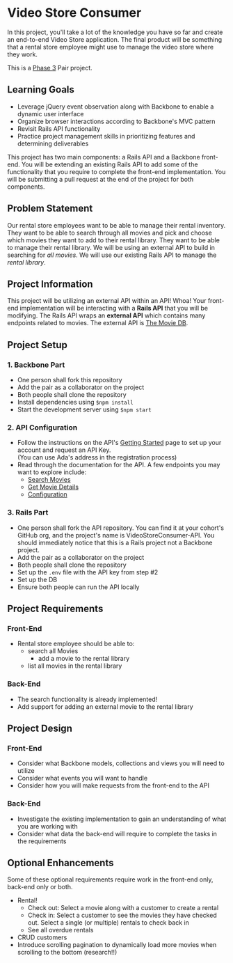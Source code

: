# Video Store Consumer

In this project, you'll take a lot of the knowledge you have so far and create an end-to-end Video Store application. The final product will be something that a rental store employee might use to manage the video store where they work.

This is a [Phase 3](https://github.com/Ada-Developers-Academy/pedagogy/blob/master/rule-of-three.md) Pair project.

## Learning Goals
- Leverage jQuery event observation along with Backbone to enable a dynamic user interface
- Organize browser interactions according to Backbone's MVC pattern
- Revisit Rails API functionality
- Practice project management skills in prioritizing features and determining deliverables

This project has two main components: a Rails API and a Backbone front-end. You will be extending an existing Rails API to add some of the functionality that you require to complete the front-end implementation. You will be submitting a pull request at the end of the project for both components.

## Problem Statement

Our rental store employees want to be able to manage their rental inventory. They want to be able to search through all movies and pick and choose which movies they want to add to their rental library. They want to be able to manage their rental library. We will be using an external API to build in searching for *all movies*. We will use our existing Rails API to manage the *rental library*.

## Project Information
This project will be utilizing an external API within an API! Whoa! Your front-end implementation will be interacting with a **Rails API** that you will be modifying. The Rails API wraps an **external API** which contains many endpoints related to movies. The external API is [The Movie DB](https://www.themoviedb.org/documentation/api).

## Project Setup
### 1. Backbone Part
  - One person shall fork this repository
  - Add the pair as a collaborator on the project
  - Both people shall clone the repository
  - Install dependencies using `$npm install`
  - Start the development server using `$npm start`

### 2. API Configuration
  - Follow the instructions on the API's [Getting Started](https://developers.themoviedb.org/3/getting-started) page to set up your account and request an API Key.  
  (You can use Ada's address in the registration process)
  - Read through the documentation for the API. A few endpoints you may want to explore include:
    - [Search Movies](https://developers.themoviedb.org/3/search/search-movies)
    - [Get Movie Details](https://developers.themoviedb.org/3/movies/get-movie-details)
    - [Configuration](https://developers.themoviedb.org/3/configuration/get-api-configuration)

### 3. Rails Part
  - One person shall fork the API repository. You can find it at your cohort's GitHub org, and the project's name is VideoStoreConsumer-API. You should immediately notice that this is a Rails project not a Backbone project.
  - Add the pair as a collaborator on the project
  - Both people shall clone the repository
  - Set up the `.env` file with the API key from step #2
  - Set up the DB
  - Ensure both people can run the API locally


## Project Requirements

### Front-End
- Rental store employee should be able to:
  - search all Movies
    - add a movie to the rental library
  - list all movies in the rental library

### Back-End
- The search functionality is already implemented!
- Add support for adding an external movie to the rental library

<!--
- Show a paginated collection of Movies, 10 per page
  - This will show a movie's
- Allow a user to interact with a Movie by clicking
  - When _selected_, a Movie shows more information
  - When _deselected_, a Movie returns to its default state
  - Only one movie can be selected at a time
  - Selected another movie deselects the one which was selected
- Changing the page deselects a Movie -->

## Project Design
### Front-End
- Consider what Backbone models, collections and views you will need to utilize
- Consider what events you will want to handle
- Consider how you will make requests from the front-end to the API

### Back-End
- Investigate the existing implementation to gain an understanding of what you are working with
- Consider what data the back-end will require to complete the tasks in the requirements

## Optional Enhancements
Some of these optional requirements require work in the front-end only, back-end only or both.

- Rental!
  - Check out: Select a movie along with a customer to create a rental
  - Check in: Select a customer to see the movies they have checked out. Select a single (or multiple) rentals to check back in
  - See all overdue rentals
- CRUD customers
- Introduce scrolling pagination to dynamically load more movies when scrolling to the bottom (research!!)
